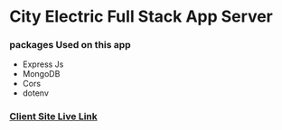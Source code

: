 # City Electric Full Stack App Server 
### packages Used on this app
* Express Js
* MongoDB
* Cors
* dotenv

### [Client Site Live Link](https://city-electric.web.app)